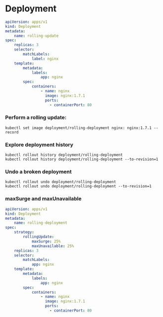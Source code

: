 
Deployment
=


```yaml
apiVersion: apps/v1
kind: Deployment
metadata:
    name: rolling-update
spec:
    replicas: 3
    selector:
        matchLabels:
            label: nginx
    template:
        metadata:
            labels: 
                app: nginx
        spec:
            containers:
                - name: nginx
                  image: nginx:1.7.1
                  ports:
                    - containerPort: 80
```

### Perform a rolling update:

```shell script
kubectl set image deployment/rolling-deployment nginx: nginx:1.7.1 --record
```

### Explore deployment history


```shell script
kubectl rollout history deployment/rolling-deployment
kubectl rollout history deployment/rolling-deployment --to-revision=1
```

### Undo a broken deployment

```shell script
kubectl rollout undo deployment/rolling-deployment
kubectl rollout undo deployment/rolling-deployment --to-revision=1 
```


### maxSurge and maxUnavailable

```yaml
apiVersion: apps/v1
kind: Deployment
metadata:
    name: rolling-deployment
spec:
    strategy:
        rollingUpdate:
            maxSurge: 25%
            maxUnavailable: 25%
    replicas: 3
    selector:
        matchLabels:
            app: nginx
    template:
        metadata:
            labels:
                app: nginx
        spec:
            containers:
                - name: nginx
                  image: nginx:1.7.1
                  ports:
                    - containerPort: 80
```

